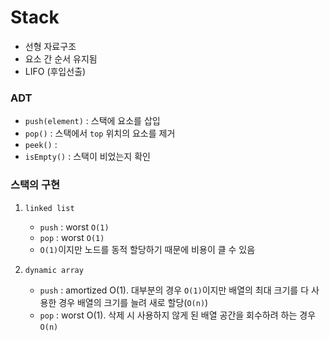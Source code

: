 # Stack
* 선형 자료구조
* 요소 간 순서 유지됨
* LIFO (후입선출)


### ADT
* `push(element)` : 스택에 요소를 삽입
* `pop()` : 스택에서 `top` 위치의 요소를 제거
* `peek()` : 
* `isEmpty()` : 스택이 비었는지 확인


### 스택의 구현
1. `linked list`
    * `push` : worst `O(1)`
    * `pop` : worst `O(1)`
    * `O(1)`이지만 노드를 동적 할당하기 때문에 비용이 클 수 있음

2. `dynamic array`
    * `push` : amortized O(1). 대부분의 경우 `O(1)`이지만 배열의 최대 크기를 다 사용한 경우 배열의 크기를 늘려 새로 할당(`O(n)`)
    * `pop` : worst O(1). 삭제 시 사용하지 않게 된 배열 공간을 회수하려 하는 경우 `O(n)`